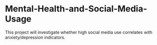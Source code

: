 # Mental-Health-and-Social-Media-Usage
This project will investigate whether high social media use correlates with anxiety/depression indicators.
